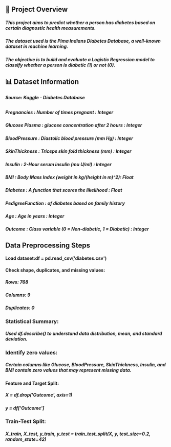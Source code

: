 ## 📘 Project Overview
##### This project aims to predict whether a person has diabetes based on certain diagnostic health measurements.
##### The dataset used is the Pima Indians Diabetes Database, a well-known dataset in machine learning.
##### The objective is to build and evaluate a Logistic Regression model to classify whether a person is diabetic (1) or not (0).

## 📊 Dataset Information
##### Source: Kaggle - Diabetes Database

##                               
##### Pregnancies	:                         Number of times pregnant	:                                  Integer
##### Glucose	Plasma :                     glucose concentration after 2 hours   :                      Integer
##### BloodPressure	 :                    Diastolic blood pressure (mm Hg)	:                           Integer
##### SkinThickness	 :                    Triceps skin fold thickness (mm)	:                           Integer
##### Insulin	:                           2-Hour serum insulin (mu U/ml)	  :                            Integer
##### BMI	    :                           Body Mass Index (weight in kg/(height in m)^2):               Float
##### Diabetes :                          A function that scores the likelihood  :                       Float
##### PedigreeFunction :                  of diabetes based on family history
##### Age	  :                             Age in years	:                                                Integer
##### Outcome	:                           Class variable (0 = Non-diabetic, 1 = Diabetic)	 :             Integer

## Data Preprocessing Steps

####   Load dataset:df = pd.read_csv('diabetes.csv')

####   Check shape, duplicates, and missing values:
#####  Rows: 768
#####  Columns: 9
#####  Duplicates: 0

###   Statistical Summary:
##### Used df.describe() to understand data distribution, mean, and standard deviation.

###   Identify zero values:
##### Certain columns like Glucose, BloodPressure, SkinThickness, Insulin, and BMI contain zero values that may represent missing data.

#### Feature and Target Split:
##### X = df.drop('Outcome', axis=1)
##### y = df['Outcome']

###    Train-Test Split:
#####   X_train, X_test, y_train, y_test = train_test_split(X, y, test_size=0.2, random_state=42)

